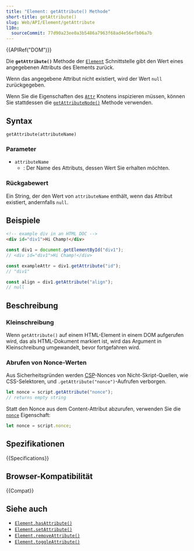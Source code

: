 ```yaml
---
title: "Element: getAttribute() Methode"
short-title: getAttribute()
slug: Web/API/Element/getAttribute
l10n:
  sourceCommit: 77d90a23ee0a3b5486a7963f68ad4e56efb06a7b
---
```


{{APIRef("DOM")}}

Die **`getAttribute()`** Methode der [`Element`](/de/docs/Web/API/Element) Schnittstelle gibt den Wert eines angegebenen Attributs des Elements zurück.

Wenn das angegebene Attribut nicht existiert, wird der Wert `null` zurückgegeben.

Wenn Sie die Eigenschaften des [`Attr`](/de/docs/Web/API/Attr) Knotens inspizieren müssen, können Sie stattdessen die [`getAttributeNode()`](/de/docs/Web/API/Element/getAttributeNode) Methode verwenden.

## Syntax

```js-nolint
getAttribute(attributeName)
```

### Parameter

- `attributeName`
  - : Der Name des Attributs, dessen Wert Sie erhalten möchten.

### Rückgabewert

Ein String, der den Wert von `attributeName` enthält, wenn das Attribut existiert, andernfalls `null`.

## Beispiele

```html
<!-- example div in an HTML DOC -->
<div id="div1">Hi Champ!</div>
```

```js
const div1 = document.getElementById("div1");
// <div id="div1">Hi Champ!</div>

const exampleAttr = div1.getAttribute("id");
// "div1"

const align = div1.getAttribute("align");
// null
```

## Beschreibung

### Kleinschreibung

Wenn `getAttribute()` auf einem HTML-Element in einem DOM aufgerufen wird, das als HTML-Dokument markiert ist, wird das Argument in Kleinschreibung umgewandelt, bevor fortgefahren wird.

### Abrufen von Nonce-Werten

Aus Sicherheitsgründen werden [CSP](/de/docs/Web/HTTP/Guides/CSP)-Nonces von Nicht-Skript-Quellen, wie CSS-Selektoren, und `.getAttribute("nonce")`-Aufrufen verborgen.

```js example-bad
let nonce = script.getAttribute("nonce");
// returns empty string
```

Statt den Nonce aus dem Content-Attribut abzurufen, verwenden Sie die [`nonce`](/de/docs/Web/API/HTMLElement/nonce) Eigenschaft:

```js
let nonce = script.nonce;
```

## Spezifikationen

{{Specifications}}

## Browser-Kompatibilität

{{Compat}}

## Siehe auch

- [`Element.hasAttribute()`](/de/docs/Web/API/Element/hasAttribute)
- [`Element.setAttribute()`](/de/docs/Web/API/Element/setAttribute)
- [`Element.removeAttribute()`](/de/docs/Web/API/Element/removeAttribute)
- [`Element.toggleAttribute()`](/de/docs/Web/API/Element/toggleAttribute)
